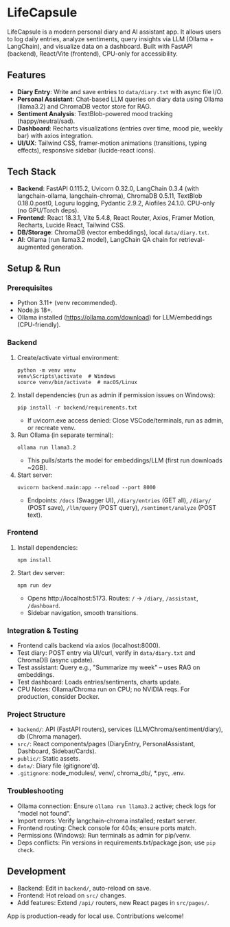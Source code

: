# LifeCapsule
LifeCapsule is a modern personal diary and AI assistant app. It allows users to log daily entries, analyze sentiments, query insights via LLM (Ollama + LangChain), and visualize data on a dashboard. Built with FastAPI (backend), React/Vite (frontend), CPU-only for accessibility.

## Features
- **Diary Entry**: Write and save entries to `data/diary.txt` with async file I/O.
- **Personal Assistant**: Chat-based LLM queries on diary data using Ollama (llama3.2) and ChromaDB vector store for RAG.
- **Sentiment Analysis**: TextBlob-powered mood tracking (happy/neutral/sad).
- **Dashboard**: Recharts visualizations (entries over time, mood pie, weekly bar) with axios integration.
- **UI/UX**: Tailwind CSS, framer-motion animations (transitions, typing effects), responsive sidebar (lucide-react icons).

## Tech Stack
- **Backend**: FastAPI 0.115.2, Uvicorn 0.32.0, LangChain 0.3.4 (with langchain-ollama, langchain-chroma), ChromaDB 0.5.11, TextBlob 0.18.0.post0, Loguru logging, Pydantic 2.9.2, Aiofiles 24.1.0. CPU-only (no GPU/Torch deps).
- **Frontend**: React 18.3.1, Vite 5.4.8, React Router, Axios, Framer Motion, Recharts, Lucide React, Tailwind CSS.
- **DB/Storage**: ChromaDB (vector embeddings), local `data/diary.txt`.
- **AI**: Ollama (run llama3.2 model), LangChain QA chain for retrieval-augmented generation.

## Setup & Run

### Prerequisites
- Python 3.11+ (venv recommended).
- Node.js 18+.
- Ollama installed (https://ollama.com/download) for LLM/embeddings (CPU-friendly).

### Backend
1. Create/activate virtual environment:
   ```
   python -m venv venv
   venv\Scripts\activate  # Windows
   source venv/bin/activate  # macOS/Linux
   ```
2. Install dependencies (run as admin if permission issues on Windows):
   ```
   pip install -r backend/requirements.txt
   ```
   - If uvicorn.exe access denied: Close VSCode/terminals, run as admin, or recreate venv.
3. Run Ollama (in separate terminal):
   ```
   ollama run llama3.2
   ```
   - This pulls/starts the model for embeddings/LLM (first run downloads ~2GB).
4. Start server:
   ```
   uvicorn backend.main:app --reload --port 8000
   ```
   - Endpoints: `/docs` (Swagger UI), `/diary/entries` (GET all), `/diary/` (POST save), `/llm/query` (POST query), `/sentiment/analyze` (POST text).

### Frontend
1. Install dependencies:
   ```
   npm install
   ```
2. Start dev server:
   ```
   npm run dev
   ```
   - Opens http://localhost:5173. Routes: `/` → `/diary`, `/assistant`, `/dashboard`.
   - Sidebar navigation, smooth transitions.

### Integration & Testing
- Frontend calls backend via axios (localhost:8000).
- Test diary: POST entry via UI/curl, verify in `data/diary.txt` and ChromaDB (async update).
- Test assistant: Query e.g., "Summarize my week" – uses RAG on embeddings.
- Test dashboard: Loads entries/sentiments, charts update.
- CPU Notes: Ollama/Chroma run on CPU; no NVIDIA reqs. For production, consider Docker.

### Project Structure
- `backend/`: API (FastAPI routers), services (LLM/Chroma/sentiment/diary), db (Chroma manager).
- `src/`: React components/pages (DiaryEntry, PersonalAssistant, Dashboard, Sidebar/Cards).
- `public/`: Static assets.
- `data/`: Diary file (gitignore'd).
- `.gitignore`: node_modules/, venv/, chroma_db/, *.pyc, .env.

### Troubleshooting
- Ollama connection: Ensure `ollama run llama3.2` active; check logs for "model not found".
- Import errors: Verify langchain-chroma installed; restart server.
- Frontend routing: Check console for 404s; ensure ports match.
- Permissions (Windows): Run terminals as admin for pip/venv.
- Deps conflicts: Pin versions in requirements.txt/package.json; use `pip check`.

## Development
- Backend: Edit in `backend/`, auto-reload on save.
- Frontend: Hot reload on `src/` changes.
- Add features: Extend `/api/` routers, new React pages in `src/pages/`.

App is production-ready for local use. Contributions welcome!
